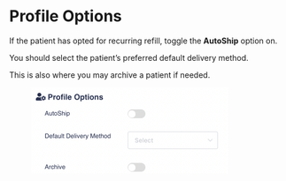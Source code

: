 # Profile Options

If the patient has opted for recurring refill, toggle the **AutoShip** option on.

You should select the patient’s preferred default delivery method.

This is also where you may archive a patient if needed.

<figure><img src="../../.gitbook/assets/image (52).png" alt="" width="356"><figcaption></figcaption></figure>
